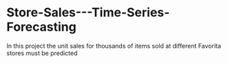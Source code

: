# Store-Sales---Time-Series-Forecasting
In this project  the unit sales for thousands of items sold at different Favorita stores must be predicted
